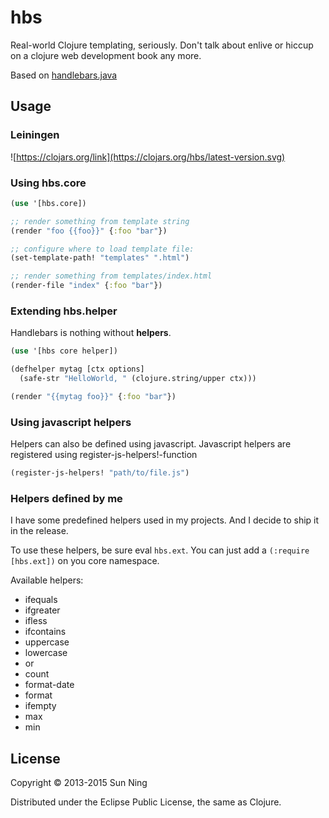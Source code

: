 # hbs

Real-world Clojure templating, seriously. Don't talk about enlive or
hiccup on a clojure web development book any more.

Based on [handlebars.java](https://github.com/jknack/handlebars.java/)

## Usage

### Leiningen

![https://clojars.org/link](https://clojars.org/hbs/latest-version.svg)

### Using hbs.core

```clojure
(use '[hbs.core])

;; render something from template string
(render "foo {{foo}}" {:foo "bar"})

;; configure where to load template file:
(set-template-path! "templates" ".html")

;; render something from templates/index.html
(render-file "index" {:foo "bar"})
```

### Extending hbs.helper

Handlebars is nothing without **helpers**.

```clojure
(use '[hbs core helper])

(defhelper mytag [ctx options]
  (safe-str "HelloWorld, " (clojure.string/upper ctx)))

(render "{{mytag foo}}" {:foo "bar"})

```

### Using javascript helpers
Helpers can also be defined using javascript. Javascript helpers
are registered using register-js-helpers!-function
```clojure
(register-js-helpers! "path/to/file.js")
```

### Helpers defined by me

I have some predefined helpers used in my projects. And I decide to
ship it in the release.

To use these helpers, be sure eval `hbs.ext`. You can
just add a `(:require [hbs.ext])` on you core namespace.

Available helpers:

* ifequals
* ifgreater
* ifless
* ifcontains
* uppercase
* lowercase
* or
* count
* format-date
* format
* ifempty
* max
* min

## License

Copyright © 2013-2015 Sun Ning

Distributed under the Eclipse Public License, the same as Clojure.
